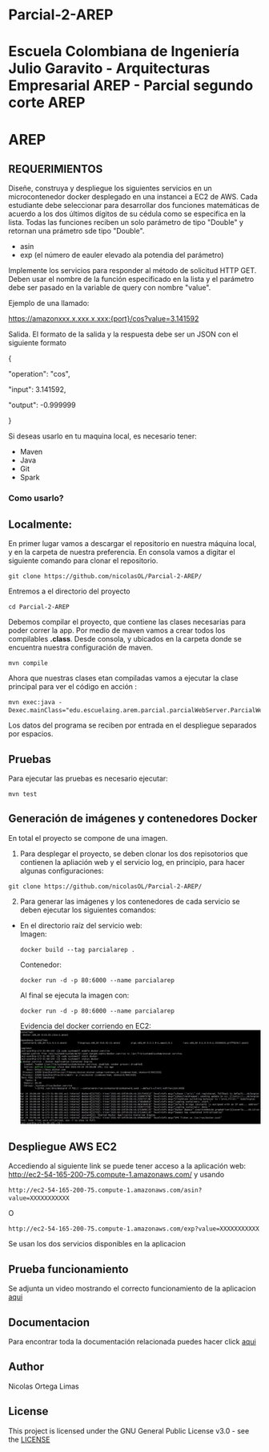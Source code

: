 # Parcial-2-AREP
# Escuela Colombiana de Ingeniería Julio Garavito - Arquitecturas Empresarial AREP - Parcial segundo corte AREP
# AREP
## REQUERIMIENTOS
Diseñe, construya y despliegue los siguientes servicios en un microcontenedor docker desplegado en una instancei a EC2 de AWS. Cada estudiante debe seleccionar para desarrollar dos funciones matemáticas de acuerdo a los dos últimos dígitos de su cédula como se especifica en la lista. Todas las funciones reciben un solo parámetro de tipo "Double" y retornan una prámetro sde tipo "Double".

* asin
* exp (el número de eauler elevado ala potendia del parámetro)

Implemente los servicios para responder al método de solicitud HTTP GET. Deben usar el nombre de la función especificado en la lista y el parámetro debe ser pasado en la variable de query con nombre "value".

Ejemplo de una llamado:

https://amazonxxx.x.xxx.x.xxx:{port}/cos?value=3.141592


Salida. El formato de la salida y la respuesta debe ser un JSON con el siguiente formato

{

 "operation": "cos",

 "input":  3.141592,

 "output":  -0.999999

}

  
  Si deseas usarlo en tu maquina local, es necesario tener:
  
  * Maven 
  * Java 
  * Git
  * Spark  

 ### Como usarlo?
  ## Localmente:
  En primer lugar vamos a descargar el repositorio en nuestra máquina local, y en la carpeta de 
nuestra preferencia. En consola vamos a digitar el siguiente comando para clonar el repositorio.

```
git clone https://github.com/nicolasOL/Parcial-2-AREP/
```

Entremos a el directorio del proyecto

```
cd Parcial-2-AREP
```

Debemos compilar el proyecto, que contiene las clases necesarias para poder correr la app. Por medio de maven vamos a crear todos los compilables **.class**. Desde consola, y ubicados en la carpeta donde se encuentra nuestra configuración de maven.

```
mvn compile
```

Ahora que nuestras clases etan compiladas vamos a ejecutar la clase principal para
ver el código en acción :

```
mvn exec:java -Dexec.mainClass="edu.escuelaing.arem.parcial.parcialWebServer.ParcialWebServer"
```
Los datos del programa se reciben por entrada en el despliegue separados por espacios.
   
## Pruebas   
Para ejecutar las pruebas es necesario ejecutar:
```
mvn test
```     
 ## Generación de imágenes y contenedores Docker 
 En total el proyecto se compone de una imagen.
 1. Para desplegar el proyecto, se deben clonar los dos repisotorios que contienen la apliación web y el servicio log, en principio, para hacer algunas configuraciones:
   ```
   git clone https://github.com/nicolasOL/Parcial-2-AREP/
   ```
 
 2. Para generar las imágenes y los contenedores de cada servicio se deben ejecutar los siguientes comandos:                                                     
  - En el directorio raíz del servicio web:                                                                                     
    Imagen:
    ```
    docker build --tag parcialarep .
    ```
    Contenedor:
    ```
    docker run -d -p 80:6000 --name parcialarep
    ```                                                 
    Al final se ejecuta la imagen con:
      ```
      docker run -d -p 80:6000 --name parcialarep
      ```
      
      Evidencia del docker corriendo en EC2:
      ![Docker](https://github.com/nicolasOL/Parcial-2-AREP/blob/main/docker.JPG)

 ## Despliegue AWS EC2
 Accediendo al siguiente link se puede tener acceso a la aplicación web:                                                       
 http://ec2-54-165-200-75.compute-1.amazonaws.com/
 y usando 
 ```
http://ec2-54-165-200-75.compute-1.amazonaws.com/asin?value=XXXXXXXXXXX
``` 
O
 ```
http://ec2-54-165-200-75.compute-1.amazonaws.com/exp?value=XXXXXXXXXXX
```
Se usan los dos servicios disponibles en la aplicacion
## Prueba funcionamiento

Se adjunta un video mostrando el correcto funcionamiento de la aplicacion [aqui](https://github.com/nicolasOL/Parcial-2-AREP/blob/main/Video%20funcionamiento.mp4)
 

## Documentacion
  
Para encontrar toda la documentación relacionada puedes hacer click [aqui](https://github.com/nicolasOL/Parcial-2-AREP/tree/main/docs)
  
  ## Author
  
  Nicolas Ortega Limas
  
  ## License
  
  This project is licensed under the GNU General Public License v3.0 - see the [LICENSE](https://github.com/nicolasOL/Parcial-2-AREP/blob/main/LICENSE.txt)
